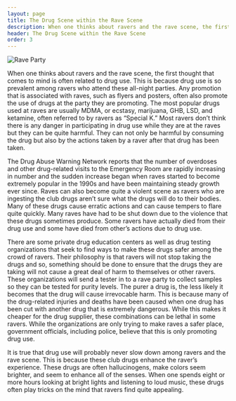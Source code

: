 ```yaml
---
layout: page
title: The Drug Scene within the Rave Scene
description: When one thinks about ravers and the rave scene, the first thought that comes to mind is often related to drug use. This is because drug use is so prevalent among ravers who attend these all-night parties. Any promotion that is associated with raves, such as flyers and posters, often also promote the use of drugs at the party they are promoting.
header: The Drug Scene within the Rave Scene
order: 3
---
```

![Rave Party]({{site.baseurl}}/img/Raver2.jpg)

When one thinks about ravers and the rave scene, the first thought that comes to mind is often related to drug use. This is because drug use is so prevalent among ravers who attend these all-night parties. Any promotion that is associated with raves, such as flyers and posters, often also promote the use of drugs at the party they are promoting. The most popular drugs used at raves are usually MDMA, or ecstasy, marijuana, GHB, LSD, and ketamine, often referred to by ravers as “Special K.” Most ravers don’t think there is any danger in participating in drug use while they are at the raves but they can be quite harmful. They can not only be harmful by consuming the drug but also by the actions taken by a raver after that drug has been taken.

The Drug Abuse Warning Network reports that the number of overdoses and other drug-related visits to the Emergency Room are rapidly increasing in number and the sudden increase began when raves started to become extremely popular in the 1990s and have been maintaining steady growth ever since. Raves can also become quite a violent scene as ravers who are ingesting the club drugs aren’t sure what the drugs will do to their bodies. Many of these drugs cause erratic actions and can cause tempers to flare quite quickly. Many raves have had to be shut down due to the violence that these drugs sometimes produce. Some ravers have actually died from their drug use and some have died from other’s actions due to drug use.

There are some private drug education centers as well as drug testing organizations that seek to find ways to make these drugs safer among the crowd of ravers. Their philosophy is that ravers will not stop taking the drugs and so, something should be done to ensure that the drugs they are taking will not cause a great deal of harm to themselves or other ravers. These organizations will send a tester in to a rave party to collect samples so they can be tested for purity levels. The purer a drug is, the less likely it becomes that the drug will cause irrevocable harm. This is because many of the drug-related injuries and deaths have been caused when one drug has been cut with another drug that is extremely dangerous. While this makes it cheaper for the drug supplier, these combinations can be lethal in some ravers. While the organizations are only trying to make raves a safer place, government officials, including police, believe that this is only promoting drug use.

It is true that drug use will probably never slow down among ravers and the rave scene. This is because these club drugs enhance the raver’s experience. These drugs are often hallucinogens, make colors seem brighter, and seem to enhance all of the senses. When one spends eight or more hours looking at bright lights and listening to loud music, these drugs often play tricks on the mind that ravers find quite appealing.
